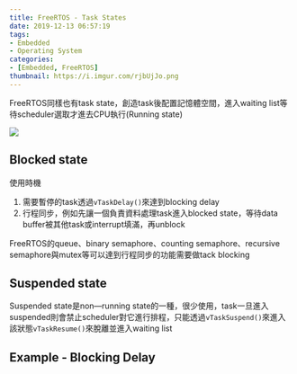 ```yaml
---
title: FreeRTOS - Task States
date: 2019-12-13 06:57:19
tags:
- Embedded
- Operating System
categories:
- [Embedded, FreeRTOS]
thumbnail: https://i.imgur.com/rjbUjJo.png
---
```




FreeRTOS同樣也有task state，創造task後配置記憶體空間，進入waiting list等待scheduler選取才進去CPU執行(Running state)

<!-- ![](https://i.imgur.com/N54wDal.png) -->

![](https://i.imgur.com/RkzbeQg.png)

## Blocked state

使用時機
1. 需要暫停的task透過`vTaskDelay()`來達到blocking delay
2. 行程同步，例如先讓一個負責資料處理task進入blocked state，等待data buffer被其他task或interrupt填滿，再unblock

FreeRTOS的queue、binary semaphore、counting semaphore、recursive semaphore與mutex等可以達到行程同步的功能需要做tack blocking

<!-- ![](https://i.imgur.com/jgF3Eu5.png) -->

## Suspended state

<!-- more -->

Suspended state是non—running state的一種，很少使用，task一旦進入suspended則會禁止scheduler對它進行排程，只能透過`vTaskSuspend()`來進入該狀態`vTaskResume()`來脫離並進入waiting list

<!-- ![](https://i.imgur.com/0GT1VXw.png) -->


<!-- ![](https://i.imgur.com/xmC2MVp.png) -->

## Example - Blocking Delay

<script src="https://gist.github.com/syokujinau/f5c9a8aea22a6881d3bd30d386978a88.js"></script>



